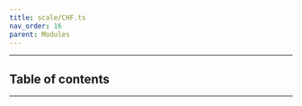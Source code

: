 ```yaml
---
title: scale/CHF.ts
nav_order: 16
parent: Modules
---
```


---

<h2 class="text-delta">Table of contents</h2>

---
